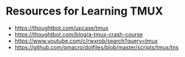 # Resources for Learning TMUX

* <https://thoughtbot.com/upcase/tmux>
* <https://thoughtbot.com/blog/a-tmux-crash-course>
* <https://www.youtube.com/c/rwxrob/search?query=tmux>
* <https://github.com/qmacro/dotfiles/blob/master/scripts/tmux/tns>
